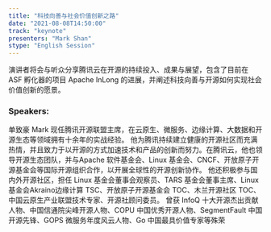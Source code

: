 ```yaml
---
title: "科技向善与社会价值创新之路"
date: "2021-08-08T14:50:00"
track: "keynote"
presenters: "Mark Shan"
stype: "English Session"
---
```

演讲者将会与听众分享腾讯云在开源的持续投入、成果与展望，包含了目前在 ASF 孵化器的项目 Apache InLong 的进展，并阐述科技向善与开源如何实现社会价值创新的愿景。

 ### Speakers:
单致豪 Mark 现任腾讯开源联盟主席，在云原生、微服务、边缘计算、大数据和开源生态等领域拥有十余年的实战经验。 他为腾讯持续建立健康的开源社区而充满热情，并且致力于以开源的方式加速技术和产品的创新而努力。在腾讯云，他也领导开源生态团队，并与Apache 软件基金会、Linux 基金会、CNCF、开放原子开源基金会等国际开源组织合作，以开展全球性的开源创新协作。 他还积极参与国内外开源社区，担任 Linux 基金会董事会观察员、TARS 基金会董事主席、Linux 基金会Akraino边缘计算 TSC、开放原子开源基金会 TOC、木兰开源社区 TOC、中国云原生产业联盟技术专家、开源社顾问委员。
曾获 InfoQ 十大开源杰出贡献人物、中国信通院尖峰开源人物、COPU 中国优秀开源人物、SegmentFault 中国开源先锋、GOPS 微服务年度风云人物、Go 中国最具价值专家等殊荣
